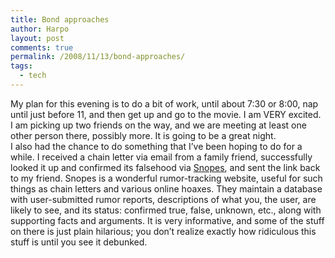 ```yaml
---
title: Bond approaches
author: Harpo
layout: post
comments: true
permalink: /2008/11/13/bond-approaches/
tags:
  - tech
---
```

My plan for this evening is to do a bit of work, until about 7:30 or 8:00, nap until just before 11, and then get up and go to the movie. I am VERY excited. I am picking up two friends on the way, and we are meeting at least one other person there, possibly more. It is going to be a great night.  
I also had the chance to do something that I&#8217;ve been hoping to do for a while. I received a chain letter via email from a family friend, successfully looked it up and confirmed its falsehood via <a href="http://www.snopes.com" target="_blank">Snopes</a>, and sent the link back to my friend. Snopes is a wonderful rumor-tracking website, useful for such things as chain letters and various online hoaxes. They maintain a database with user-submitted rumor reports, descriptions of what you, the user, are likely to see, and its status: confirmed true, false, unknown, etc., along with supporting facts and arguments. It is very informative, and some of the stuff on there is just plain hilarious; you don&#8217;t realize exactly how ridiculous this stuff is until you see it debunked.